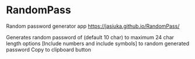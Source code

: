 # RandomPass
Random password generator app https://jasiuka.github.io/RandomPass/

Generates random password of (default 10 char) to maximum 24 char length
options [Include numbers and include symbols] to random generated password
Copy to clipboard button 
